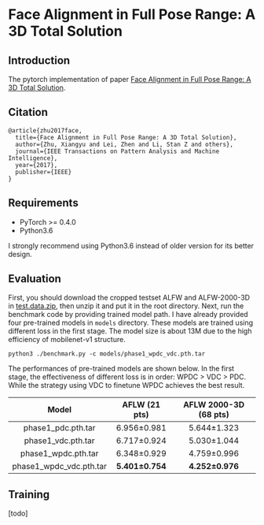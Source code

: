 # Face Alignment in Full Pose Range: A 3D Total Solution

## Introduction
The pytorch implementation of paper [Face Alignment in Full Pose Range: A 3D Total Solution](https://arxiv.org/abs/1804.01005).

## Citation
    @article{zhu2017face,
      title={Face Alignment in Full Pose Range: A 3D Total Solution},
      author={Zhu, Xiangyu and Lei, Zhen and Li, Stan Z and others},
      journal={IEEE Transactions on Pattern Analysis and Machine Intelligence},
      year={2017},
      publisher={IEEE}
    }


## Requirements
 - PyTorch >= 0.4.0
 - Python3.6

I strongly recommend using Python3.6 instead of older version for its better design.

## Evaluation
First, you should download the cropped testset ALFW and ALFW-2000-3D in [test.data.zip](https://pan.baidu.com/s/1DTVGCG5k0jjjhOc8GcSLOw), then unzip it and put it in the root directory.
Next, run the benchmark code by providing trained model path.
I have already provided four pre-trained models in `models` directory. These models are trained using different loss in the first stage. The model size is about 13M due to the high efficiency of mobilenet-v1 structure.
```
python3 ./benchmark.py -c models/phase1_wpdc_vdc.pth.tar
```

The performances of pre-trained models are shown below. In the first stage, the effectiveness of different loss is in order: WPDC > VDC > PDC. While the strategy using VDC to finetune WPDC achieves the best result.

| Model | AFLW (21 pts) | AFLW 2000-3D (68 pts) |
|:-:|:-:|:-:|
| phase1_pdc.pth.tar  | 6.956±0.981 | 5.644±1.323 |
| phase1_vdc.pth.tar  | 6.717±0.924 | 5.030±1.044 |
| phase1_wpdc.pth.tar | 6.348±0.929 | 4.759±0.996 |
| phase1_wpdc_vdc.pth.tar | **5.401±0.754** | **4.252±0.976** |

## Training
[todo]
